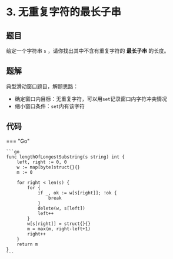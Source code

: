 # 3. 无重复字符的最长子串

## 题目

给定一个字符串 `s` ，请你找出其中不含有重复字符的 **最长子串** 的长度。

## 题解
典型滑动窗口题目，解题思路：

- 确定窗口内目标：无重复字符，可以用`set`记录窗口内字符冲突情况
- 缩小窗口条件：`set`内有该字符

## 代码

=== "Go"

    ```go
    func lengthOfLongestSubstring(s string) int {
        left, right := 0, 0
        w := map[byte]struct{}{}
        m := 0

        for right < len(s) {
            for {
                if _, ok := w[s[right]]; !ok {
                    break
                }
                delete(w, s[left])
                left++
            }
            w[s[right]] = struct{}{}
            m = max(m, right-left+1)
            right++
        }
        return m
    }
    ```

